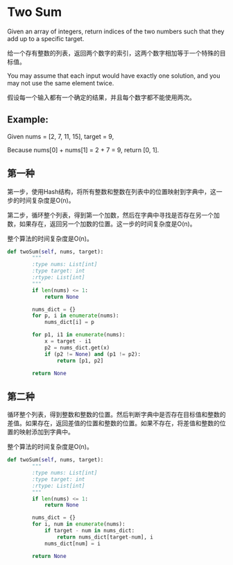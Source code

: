 # Two Sum

Given an array of integers, return indices of the two numbers such that they add up to a specific target.

给一个存有整数的列表，返回两个数字的索引，这两个数字相加等于一个特殊的目标值。

You may assume that each input would have exactly one solution, and you may not use the same element twice.

假设每一个输入都有一个确定的结果，并且每个数字都不能使用两次。

## Example:

Given nums = [2, 7, 11, 15], target = 9,

Because nums[0] + nums[1] = 2 + 7 = 9, return [0, 1].

## 第一种

第一步，使用Hash结构，将所有整数和整数在列表中的位置映射到字典中，这一步的时间复杂度是O(n)。

第二步，循环整个列表，得到第一个加数，然后在字典中寻找是否存在另一个加数，如果存在，返回另一个加数的位置。这一步的时间复杂度是O(n)。

整个算法的时间复杂度是O(n)。

```python
def twoSum(self, nums, target):
        """
        :type nums: List[int]
        :type target: int
        :rtype: List[int]
        """
        if len(nums) <= 1:
            return None

        nums_dict = {}
        for p, i in enumerate(nums):
            nums_dict[i] = p

        for p1, i1 in enumerate(nums):
            x = target - i1
            p2 = nums_dict.get(x)
            if (p2 != None) and (p1 != p2):
                return [p1, p2]

        return None
```

## 第二种

循环整个列表，得到整数和整数的位置。然后判断字典中是否存在目标值和整数的差值。如果存在，返回差值的位置和整数的位置。如果不存在，将差值和整数的位置的映射添加到字典中。

整个算法的时间复杂度是O(n)。

```python
def twoSum(self, nums, target):
        """
        :type nums: List[int]
        :type target: int
        :rtype: List[int]
        """
        if len(nums) <= 1:
            return None

        nums_dict = {}
        for i, num in enumerate(nums):
            if target - num in nums_dict:
                return nums_dict[target-num], i
            nums_dict[num] = i

        return None
```
